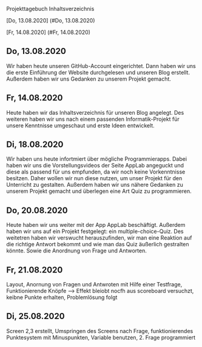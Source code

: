 Projekttagebuch
Inhaltsverzeichnis

[Do, 13.08.2020] (#Do, 13.08.2020)

[Fr, 14.08.2020] (#Fr, 14.08.2020)


## Do, 13.08.2020
Wir haben heute unseren GitHub-Account eingerichtet. Dann haben wir uns die erste Einführung der Website durchgelesen und unseren Blog erstellt. Außerdem haben wir uns Gedanken zu unserem Projekt gemacht. 

## Fr, 14.08.2020
Heute haben wir das Inhaltsverzeichnis für unseren Blog angelegt. Des weiteren haben wir uns nach einem passenden Informatik-Projekt für unsere Kenntnisse umgeschaut und erste Ideen entwickelt.  

## Di, 18.08.2020
Wir haben uns heute infortmiert über mögliche Programmierapps. Dabei haben wir uns die Vorstellungsvideos der Seite AppLab angeguckt und diese als passend für uns empfunden, da wir noch keine Vorkenntnisse besitzen. Daher wollen wir nun diese nutzen, um unser Projekt für den Unterricht zu gestalten. Außerdem haben wir uns nähere Gedanken zu unserem Projekt gemacht und überlegen eine Art Quiz zu programmieren. 

## Do, 20.08.2020
Heute haben wir uns weiter mit der App AppLab beschäftigt. Außerdem haben wir uns auf ein Projekt festgelegt: ein multiple-choice-Quiz. Des weitetren haben wir verswucht herauszufinden, wir man eine Reaktion auf die richtige Antwort bekommt und wie man das Quiz äußerlich gestralten könnte. Sowie die Anordnung von Frage und Antworten.  

## Fr, 21.08.2020
Layout, Anornung von Fragen und Antwroten mit Hilfe einer Testfrage, Funktionierende Knöpfe --> Effekt bleiobt nocfh aus
scoreboard versuchzt, keibne Punkte erhalten, Problemlösung folgt

## Di, 25.08.2020
Screen 2,3 erstellt, Umspringen des Screens nach Frage, funktionierendes Punktesystem mit Minuspunkten, Variable benutzen, 2. Frage programmiert
